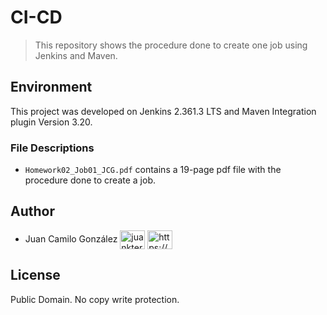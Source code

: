 # CI-CD

> This repository shows the procedure done to create one job using Jenkins and Maven.

##  Environment
This project was developed on Jenkins 2.361.3 LTS and Maven Integration plugin Version 3.20.

### File Descriptions
- ```Homework02_Job01_JCG.pdf``` contains a 19-page pdf file with the procedure done to create a job.

## Author

- Juan Camilo González <a href="https://twitter.com/juankter" target="blank"><img align="center" src="https://raw.githubusercontent.com/rahuldkjain/github-profile-readme-generator/master/src/images/icons/Social/twitter.svg" alt="juankter" height="30" width="40" /></a>
  <a href="https://bit.ly/2MBNR0t" target="blank"><img align="center" src="https://raw.githubusercontent.com/rahuldkjain/github-profile-readme-generator/master/src/images/icons/Social/linked-in-alt.svg" alt="https://bit.ly/2mbnr0t" height="30" width="40" /></a>

## License

Public Domain. No copy write protection.
